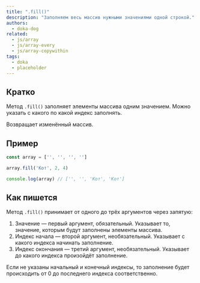 ```yaml
---
title: ".fill()"
description: "Заполняем весь массив нужными значениями одной строкой."
authors:
  - doka-dog
related:
  - js/array
  - js/array-every
  - js/array-copywithin
tags:
  - doka
  - placeholder
---
```


## Кратко

Метод `.fill()` заполняет элементы массива одним значением. Можно указать с какого по какой индекс заполнять.

Возвращает изменённый массив.

## Пример

```js
const array = ['', '', '', '']

array.fill('Кот', 2, 4)

console.log(array) // ['', '', 'Кот', 'Кот']
```

## Как пишется

Метод `.fill()` принимает от одного до трёх аргументов через запятую:

1. Значение — первый аргумент, обязательный. Указывает то, значение, которым будут заполнены элементы массива.
1. Индекс начала — второй аргумент, необязательный. Указывает с какого индекса начинать заполнение.
1. Индекс окончания — третий аргумент, необязательный. Указывает до какого индекса произойдёт заполнение.

Если не указаны начальный и конечный индексы, то заполнение будет происходить от 0 до последнего индекса соответственно.
